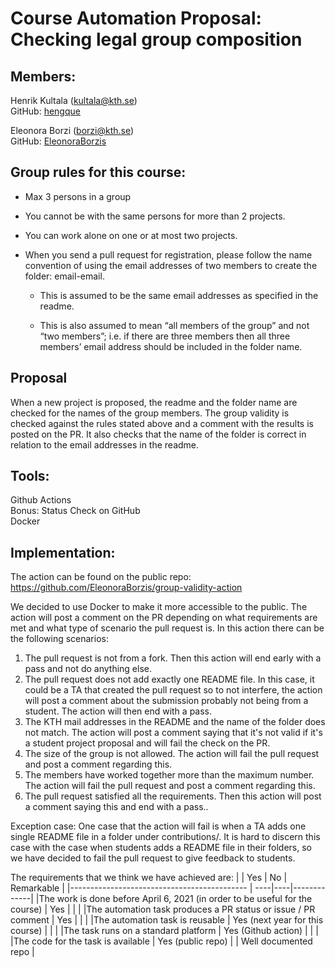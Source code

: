 
# Course Automation Proposal: Checking legal group composition

## Members: 
 Henrik Kultala (kultala@kth.se)  
 GitHub: [hengque](https://github.com/hengque)

 Eleonora Borzi (borzi@kth.se)  
 GitHub: [EleonoraBorzis](https://github.com/EleonoraBorzis)


## Group rules for this course:
- Max 3 persons in a group 

- You cannot be with the same persons for more than 2 projects.

- You can work alone on one or at most two projects.

- When you send a pull request for registration, please follow the name convention of using the email addresses of two members to create the folder: email-email. 
    - This is assumed to be the same email addresses as specified in the readme. 

    - This is also assumed to mean “all members of the group” and not “two members”; i.e. if there are three members then all three members’ email address should be included in the folder name.

## Proposal
When a new project is proposed, the readme and the folder name are checked for the names of the group members. The group validity is checked against the rules stated above and a comment with the results is posted on the PR. It also checks that the name of the folder is correct in relation to the email addresses in the readme.

## Tools:
Github Actions   
Bonus: Status Check on GitHub  
Docker

## Implementation:
The action can be found on the public repo: https://github.com/EleonoraBorzis/group-validity-action

We decided to use Docker to make it more accessible to the public. The action will post a comment on the PR depending on what requirements are met and what type of scenario the pull request is. 
In this action there can be the following scenarios:
1. The pull request is not from a fork. Then this action will end early with a pass and not do anything else.
2. The pull request does not add exactly one README file. In this case, it could be a TA that created the pull request so to not interfere, the action will post a comment about the submission probably not being from a student. The action will then end with a pass. 
3. The KTH mail addresses in the README and the name of the folder does not match. The action will post a comment saying that it's not valid if it's a student project proposal and will fail the check on the PR. 
4.  The size of the group is not allowed. The action will fail the pull request and post a comment regarding this. 
5.  The members have worked together more than the maximum number. The action will fail the pull request and post a comment regarding this. 
6.  The pull request satisfied all the requirements. Then this action will post a comment saying this and end with a pass..

Exception case: One case that the action will fail is when a TA adds one single README file in a folder under contributions/. It is hard to discern this case with the case when students adds a README file in their folders, so we have decided to fail the pull request to give feedback to students.  

The requirements that we think we have achieved are: 
|                                             | Yes | No | Remarkable  |
|-------------------------------------------- | ----|----|-------------|
|The work is done before April 6, 2021 (in order to be useful for the course) | Yes |  | |
|The automation task produces a PR status or issue / PR comment | Yes | |  |
|The automation task is reusable | Yes (next year for this course) |  | |
|The task runs on a standard platform | Yes (Github action) | | |
|The code for the task is available | Yes (public repo) | | Well documented repo |
